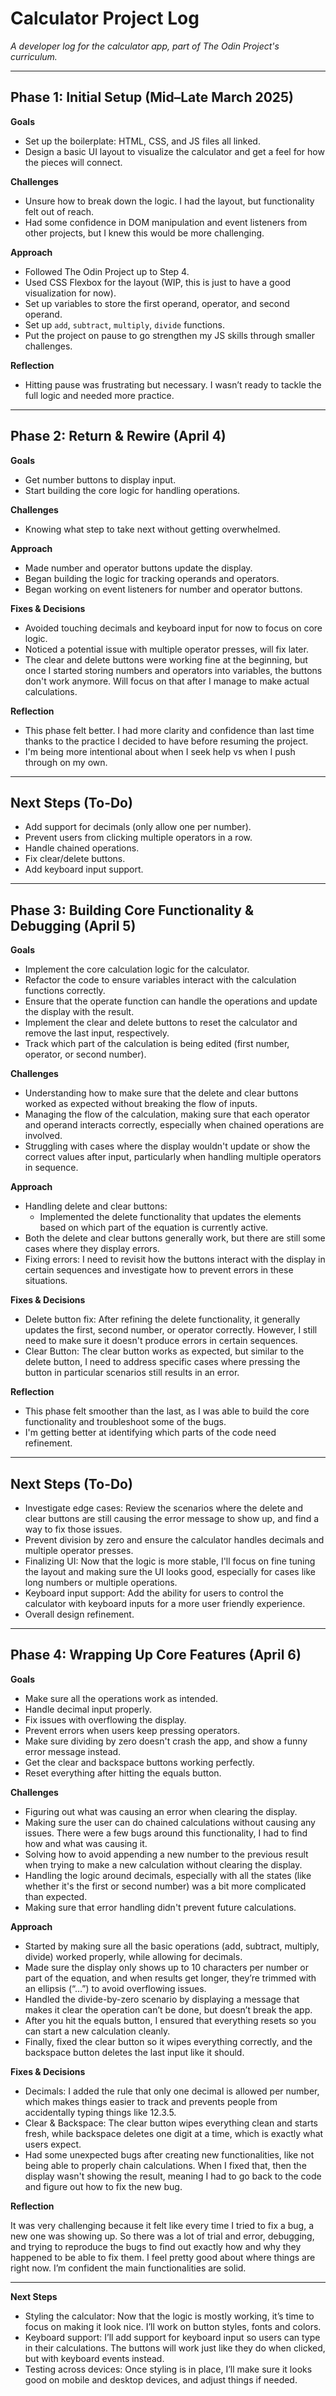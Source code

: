 # Calculator Project Log
_A developer log for the calculator app, part of The Odin Project's curriculum._

---

## Phase 1: Initial Setup (Mid–Late March 2025)

**Goals**
- Set up the boilerplate: HTML, CSS, and JS files all linked.
- Design a basic UI layout to visualize the calculator and get a feel for how the pieces will connect.


**Challenges**
- Unsure how to break down the logic. I had the layout, but functionality felt out of reach.
- Had some confidence in DOM manipulation and event listeners from other projects, but I knew this would be more challenging.

**Approach**
- Followed The Odin Project up to Step 4.
- Used CSS Flexbox for the layout (WIP, this is just to have a good visualization for now).
- Set up variables to store the first operand, operator, and second operand.
- Set up `add`, `subtract`, `multiply`, `divide` functions.
- Put the project on pause to go strengthen my JS skills through smaller challenges.

**Reflection**
- Hitting pause was frustrating but necessary. I wasn’t ready to tackle the full logic and needed more practice.

---

## Phase 2: Return & Rewire (April 4)

**Goals**
- Get number buttons to display input.
- Start building the core logic for handling operations.

**Challenges**
- Knowing what step to take next without getting overwhelmed.

**Approach**
- Made number and operator buttons update the display.
- Began building the logic for tracking operands and operators.
- Began working on event listeners for number and operator buttons. 

**Fixes & Decisions**
- Avoided touching decimals and keyboard input for now to focus on core logic.
- Noticed a potential issue with multiple operator presses, will fix later.
- The clear and delete buttons were working fine at the beginning, but once I started storing numbers and operators into variables, the buttons don't work anymore. Will focus on that after I manage to make actual calculations.

**Reflection**
- This phase felt better. I had more clarity and confidence than last time thanks to the practice I decided to have before resuming the project.
- I'm being more intentional about when I seek help vs when I push through on my own.

---

## Next Steps (To-Do)

- Add support for decimals (only allow one per number).
- Prevent users from clicking multiple operators in a row.
- Handle chained operations.
- Fix clear/delete buttons.
- Add keyboard input support.

---

## Phase 3: Building Core Functionality & Debugging (April 5)

**Goals**
- Implement the core calculation logic for the calculator.
- Refactor the code to ensure variables interact with the calculation functions correctly.
- Ensure that the operate function can handle the operations and update the display with the result.
- Implement the clear and delete buttons to reset the calculator and remove the last input, respectively.
- Track which part of the calculation is being edited (first number, operator, or second number).

**Challenges**
- Understanding how to make sure that the delete and clear buttons worked as expected without breaking the flow of inputs.
- Managing the flow of the calculation, making sure that each operator and operand interacts correctly, especially when chained operations are involved.
- Struggling with cases where the display wouldn't update or show the correct values after input, particularly when handling multiple operators in sequence.

**Approach**
- Handling delete and clear buttons:
    - Implemented the delete functionality that updates the elements based on which part of the equation is currently active.
- Both the delete and clear buttons generally work, but there are still some cases where they display errors.
- Fixing errors: I need to revisit how the buttons interact with the display in certain sequences and investigate how to prevent errors in these situations. 

**Fixes & Decisions**
- Delete button fix: After refining the delete functionality, it generally updates the first, second number, or operator correctly. However, I still need to make sure it doesn't produce errors in certain sequences.
- Clear Button: The clear button works as expected, but similar to the delete button, I need to address specific cases where pressing the button in particular scenarios still results in an error.

**Reflection**
- This phase felt smoother than the last, as I was able to build the core functionality and troubleshoot some of the bugs.
- I'm getting better at identifying which parts of the code need refinement.

---

## Next Steps (To-Do)

- Investigate edge cases: Review the scenarios where the delete and clear buttons are still causing the error message to show up, and find a way to fix those issues.
- Prevent division by zero and ensure the calculator handles decimals and multiple operator presses.
- Finalizing UI: Now that the logic is more stable, I'll focus on fine tuning the layout and making sure the UI looks good, especially for cases like long numbers or multiple operations.
- Keyboard input support: Add the ability for users to control the calculator with keyboard inputs for a more user friendly experience.
- Overall design refinement.

---

## Phase 4: Wrapping Up Core Features (April 6)

**Goals**

- Make sure all the operations work as intended.
- Handle decimal input properly.
- Fix issues with overflowing the display.
- Prevent errors when users keep pressing operators.
- Make sure dividing by zero doesn't crash the app, and show a funny error message instead.
- Get the clear and backspace buttons working perfectly.
- Reset everything after hitting the equals button.

**Challenges**

- Figuring out what was causing an error when clearing the display.
- Making sure the user can do chained calculations without causing any issues. There were a few bugs around this functionality, I had to find how and what was causing it.
- Solving how to avoid appending a new number to the previous result when trying to make a new calculation without clearing the display.
- Handling the logic around decimals, especially with all the states (like whether it's the first or second number) was a bit more complicated than expected.
- Making sure that error handling didn't prevent future calculations.

**Approach**

- Started by making sure all the basic operations (add, subtract, multiply, divide) worked properly, while allowing for decimals.
- Made sure the display only shows up to 10 characters per number or part of the equation, and when results get longer, they’re trimmed with an ellipsis (“…”) to avoid overflowing issues.
- Handled the divide-by-zero scenario by displaying a message that makes it clear the operation can’t be done, but doesn’t break the app.
- After you hit the equals button, I ensured that everything resets so you can start a new calculation cleanly.
- Finally, fixed the clear button so it wipes everything correctly, and the backspace button deletes the last input like it should.

**Fixes & Decisions**

- Decimals: I added the rule that only one decimal is allowed per number, which makes things easier to track and prevents people from accidentally typing things like 12.3.5.
- Clear & Backspace: The clear button wipes everything clean and starts fresh, while backspace deletes one digit at a time, which is exactly what users expect.
- Had some unexpected bugs after creating new functionalities, like not being able to properly chain calculations. When I fixed that, then the display wasn't showing the result, meaning I had to go back to the code and figure out how to fix the new bug.

**Reflection**

It was very challenging because it felt like every time I tried to fix a bug, a new one was showing up. So there was a lot of trial and error, debugging, and trying to reproduce the bugs to find out exactly how and why they happened to be able to fix them. I feel pretty good about where things are right now. I’m confident the main functionalities are solid.

---

**Next Steps**

- Styling the calculator: Now that the logic is mostly working, it’s time to focus on making it look nice. I’ll work on button styles, fonts and colors.
- Keyboard support: I’ll add support for keyboard input so users can type in their calculations. The buttons will work just like they do when clicked, but with keyboard events instead.
- Testing across devices: Once styling is in place, I’ll make sure it looks good on mobile and desktop devices, and adjust things if needed.
